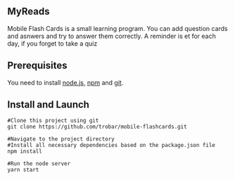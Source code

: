 ## MyReads

Mobile Flash Cards is a small learning program. You can add question cards and asnwers and try to answer them correctly.
A reminder is et for each day, if you forget to take a quiz


## Prerequisites

You need to install [node.js](https://nodejs.org/en/), [npm](https://www.npmjs.com/get-npm) and [git](https://git-scm.com/).

## Install and Launch

    #Clone this project using git
    git clone https://github.com/trobar/mobile-flashcards.git

    #Navigate to the project directory
    #Install all necessary dependencies based on the package.json file
    npm install

    #Run the node server
    yarn start


